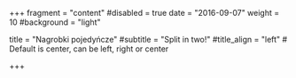 +++
fragment = "content"
#disabled = true
date = "2016-09-07"
weight = 10
#background = "light"

title = "Nagrobki pojedyńcze"
#subtitle = "Split in two!"
#title_align = "left" # Default is center, can be left, right or center

+++
